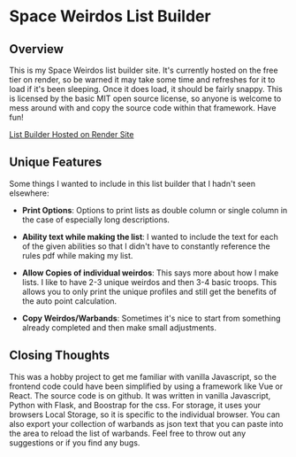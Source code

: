 # Space Weirdos List Builder
## Overview
This is my Space Weirdos list builder site. It's currently hosted on the free tier on render, so be warned it may take some time and refreshes for it to load if it's been sleeping. Once it does load, it should be fairly snappy. This is licensed by the  basic MIT open source license, so anyone is welcome to mess around with and copy the source code within that framework. Have fun!

[List Builder Hosted on Render Site](https://spaceweirdoslistbuilder.onrender.com/)

## Unique Features
Some things I wanted to include in this list builder that I hadn't seen elsewhere:

- **Print Options**: Options to print lists as double column or single column in the case of especially long descriptions.

- **Ability text while making the list**: I wanted to include the text for each of the given abilities so that I didn't have to constantly reference the rules pdf while making my list.

- **Allow Copies of individual weirdos**: This says more about how I make lists. I like to have 2-3 unique weirdos and then 3-4 basic troops. This allows you to only print the unique profiles and still get the benefits of the auto point calculation.

- **Copy Weirdos/Warbands**: Sometimes it's nice to start from something already completed and then make small adjustments.

## Closing Thoughts
This was a hobby project to get me familiar with vanilla Javascript, so the frontend code could have been simplified by using a framework like Vue or React. The source code is on github. It was written in vanilla Javascript, Python with Flask, and Boostrap for the css. For storage, it uses your browsers Local Storage, so it is specific to the individual browser. You can also export your collection of warbands as json text that you can paste into the area to reload the list of warbands. Feel free to throw out any suggestions or if you find any bugs.
